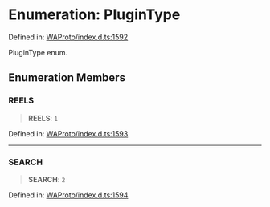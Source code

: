 # Enumeration: PluginType

Defined in: [WAProto/index.d.ts:1592](https://github.com/Riders004/Tv/blob/3d6aaf6f3efb499dc9d0ca82bb24083bb45a8478/WAProto/index.d.ts#L1592)

PluginType enum.

## Enumeration Members

### REELS

> **REELS**: `1`

Defined in: [WAProto/index.d.ts:1593](https://github.com/Riders004/Tv/blob/3d6aaf6f3efb499dc9d0ca82bb24083bb45a8478/WAProto/index.d.ts#L1593)

***

### SEARCH

> **SEARCH**: `2`

Defined in: [WAProto/index.d.ts:1594](https://github.com/Riders004/Tv/blob/3d6aaf6f3efb499dc9d0ca82bb24083bb45a8478/WAProto/index.d.ts#L1594)
